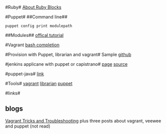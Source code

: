 #Ruby#
[About Ruby Blocks](http://www.robertsosinski.com/2008/12/21/understanding-ruby-blocks-procs-and-lambdas/)

#Puppet#
##Command line##
<!-- language: lang-bash -->
    puppet config print modulepath
##Modules##
[offical tutorial](http://docs.puppetlabs.com/puppet/3/reference/modules_fundamentals.html)

#Vagrant
[bash completion](https://github.com/kura/vagrant-bash-completion)

#Provision with Puppet, librarian and vagrant#
Sample [github][librarian-puppet-vagrant-sample]


#jenkins applicane with puppet or capistrano#
[page](http://aussielunix.github.com/jenkins-appliance/) [source](https://github.com/aussielunix/jenkins-appliance)

#puppet-java#
[link](https://github.com/francispereira/puppet-java)


[librarian-puppet-vagrant-sample]: https://github.com/purple52/librarian-puppet-vagrant
#Tools#
[vagrant](http://www.vagrantup.com/)
[librarian](http://librarian-puppet.com/)
[puppet](https://puppetlabs.com/ )

#links#
## blogs ##
[Vagrant Tricks and Troubleshooting](http://devops.me/2011/10/10/vagrant-tricks-and-troubleshooting/) plus three posts about vagrant, veewee and puppet (not read)